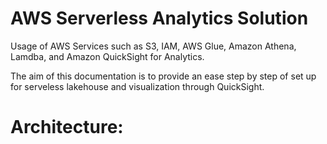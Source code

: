 # AWS Serverless Analytics Solution 

Usage of AWS Services such as S3, IAM, AWS Glue, Amazon Athena, Lamdba, and Amazon QuickSight for Analytics.  

The aim of this documentation is to provide an ease step by step of set up for serveless lakehouse and visualization through QuickSight.

# Architecture:

